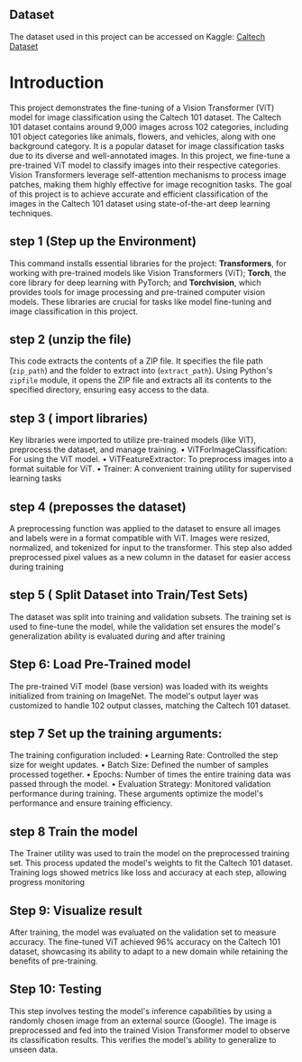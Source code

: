 ## Dataset
The dataset used in this project can be accessed on Kaggle: [Caltech Dataset](https://www.kaggle.com/datasets/imbikramsaha/caltech-101)

# Introduction 
This project demonstrates the fine-tuning of a Vision Transformer (ViT) model for image classification using the Caltech 101 dataset. The Caltech 101 dataset contains around 9,000 images across 102 categories, including 101 object categories like animals, flowers, and vehicles, along with one background category. It is a popular dataset for image classification tasks due to its diverse and well-annotated images. In this project, we fine-tune a pre-trained ViT model to classify images into their respective categories. Vision Transformers leverage self-attention mechanisms to process image patches, making them highly effective for image recognition tasks. The goal of this project is to achieve accurate and efficient classification of the images in the Caltech 101 dataset using state-of-the-art deep learning techniques.

## step 1 (Step up the Environment)
This command installs essential libraries for the project: **Transformers**, for working with pre-trained models like Vision Transformers (ViT); **Torch**, the core library for deep learning with PyTorch; and **Torchvision**, which provides tools for image processing and pre-trained computer vision models. These libraries are crucial for tasks like model fine-tuning and image classification in this project.

## step 2 (unzip the file)
 This code extracts the contents of a ZIP file. It specifies the file path (`zip_path`) and the folder to extract into (`extract_path`). Using Python's `zipfile` module, it opens the ZIP file and extracts all its contents to the specified directory, ensuring easy access to the data.

## step 3 ( import libraries)
Key libraries were imported to utilize pre-trained models (like ViT), preprocess the dataset, and 
manage training.
• ViTForImageClassification: For using the ViT model.
• ViTFeatureExtractor: To preprocess images into a format suitable for ViT.
• Trainer: A convenient training utility for supervised learning tasks

## step 4 (preposses the dataset)
A preprocessing function was applied to the dataset to ensure all images and labels were in a 
format compatible with ViT. Images were resized, normalized, and tokenized for input to the 
transformer. This step also added preprocessed pixel values as a new column in the dataset for 
easier access during training

## step 5 ( Split Dataset into Train/Test Sets)
The dataset was split into training and validation subsets. The training set is used to fine-tune the 
model, while the validation set ensures the model's generalization ability is evaluated during and 
after training

## Step 6: Load Pre-Trained model
The pre-trained ViT model (base version) was loaded with its weights initialized from training on 
ImageNet. The model's output layer was customized to handle 102 output classes, matching the 
Caltech 101 dataset.

## step 7 Set up the training arguments:
The training configuration included:
• Learning Rate: Controlled the step size for weight updates.
• Batch Size: Defined the number of samples processed together.
• Epochs: Number of times the entire training data was passed through the model.
• Evaluation Strategy: Monitored validation performance during training.
These arguments optimize the model's performance and ensure training efficiency.

## step 8 Train the model
The Trainer utility was used to train the model on the preprocessed training set. This process 
updated the model's weights to fit the Caltech 101 dataset. Training logs showed metrics like loss 
and accuracy at each step, allowing progress monitoring

## Step 9: Visualize result 
After training, the model was evaluated on the validation set to measure accuracy. The fine-tuned 
ViT achieved 96% accuracy on the Caltech 101 dataset, showcasing its ability to adapt to a new 
domain while retaining the benefits of pre-training.

## Step 10: Testing
This step involves testing the model's inference capabilities by using a randomly chosen image 
from an external source (Google). The image is preprocessed and fed into the trained Vision 
Transformer model to observe its classification results. This verifies the model's ability to 
generalize to unseen data.
